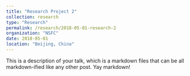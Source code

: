 ```yaml
---
title: "Research Project 2"
collection: research
type: "Research"
permalink: /research/2018-05-01-research-2
organization: "NSFC"
date: 2018-05-01
location: "Beijing, China"
---
```


This is a description of your talk, which is a markdown files that can be all markdown-ified like any other post. Yay markdown!
